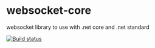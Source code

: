 # websocket-core
websocket library to use with .net core and .net standard

[![Build status](https://ci.appveyor.com/api/projects/status/c7y65lkrf357s9aj/branch/master?svg=true)](https://ci.appveyor.com/project/blackboneworks/websocket-core/branch/master)